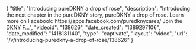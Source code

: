 {
    "title": "Introducing pureDKNY a drop of rose",
    "description": "Introducing the next chapter in the pureDKNY story, pureDKNY a drop of rose. Learn more on Facebook: https:\/\/apps.facebook.com\/puredknycares\/ Join the DKNY F...",
    "videoid": "138626",
    "date_created": "1389297106",
    "date_modified": "1418181140",
    "type": "captivate",
    "layout": "video",
    "url": "\/v\/introducing-puredkny-a-drop-of-rose\/138626"
}